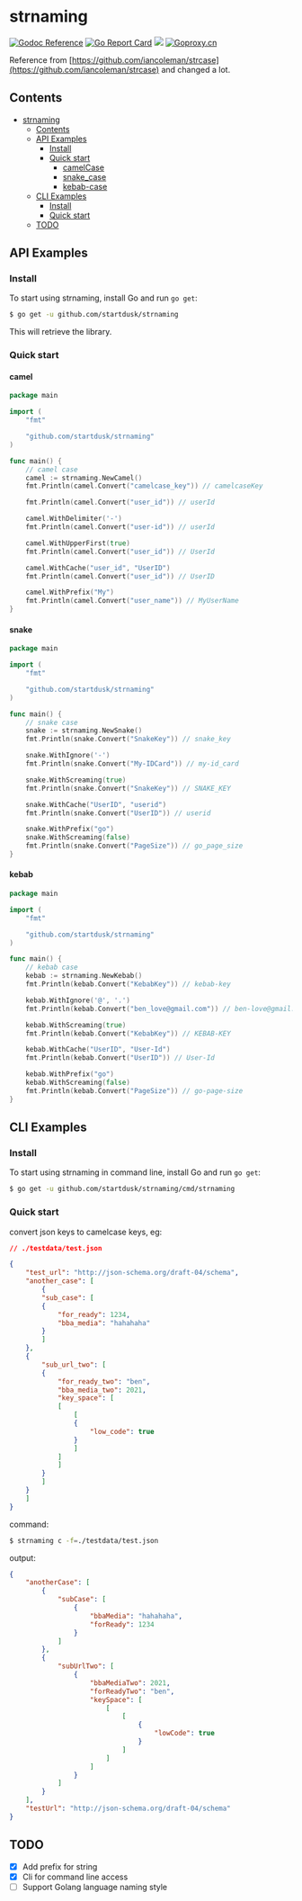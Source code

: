 # strnaming

[![Godoc Reference](https://godoc.org/github.com/startdusk/strnaming?status.svg)](https://godoc.org/github.com/startdusk/strnaming)&nbsp;[![Go Report Card](https://goreportcard.com/badge/github.com/startdusk/strnaming)](https://goreportcard.com/report/github.com/startdusk/strnaming)&nbsp;[![](https://img.shields.io/github/license/startdusk/strnaming)](https://github.com/startdusk/strnaming/blob/main/LICENSE)&nbsp;[![Goproxy.cn](https://goproxy.cn/stats/github.com/startdusk/strnaming/badges/download-count.svg)](https://goproxy.cn/stats/github.com/startdusk/strnaming/badges/download-count.svg)

Reference from [https://github.com/iancoleman/strcase](https://github.com/iancoleman/strcase) and changed a lot.

## Contents

- [strnaming](#strnaming)
  - [Contents](#contents)
  - [API Examples](#api-examples)
    - [Install](#install)
    - [Quick start](#quick-start)
      - [camelCase](#camel)
      - [snake_case](#snake)
      - [kebab-case](#kebab)
  - [CLI Examples](#cli-examples)
    - [Install](#install-1)
    - [Quick start](#quick-start-1)
  - [TODO](#todo)

## API Examples

### Install

To start using strnaming, install Go and run `go get`:

```bash
$ go get -u github.com/startdusk/strnaming
```

This will retrieve the library.

### Quick start

#### camel

```go
package main

import (
	"fmt"

	"github.com/startdusk/strnaming"
)

func main() {
	// camel case
	camel := strnaming.NewCamel()
	fmt.Println(camel.Convert("camelcase_key")) // camelcaseKey

	fmt.Println(camel.Convert("user_id")) // userId

	camel.WithDelimiter('-')
	fmt.Println(camel.Convert("user-id")) // userId

	camel.WithUpperFirst(true)
	fmt.Println(camel.Convert("user_id")) // UserId

	camel.WithCache("user_id", "UserID")
	fmt.Println(camel.Convert("user_id")) // UserID

	camel.WithPrefix("My")
	fmt.Println(camel.Convert("user_name")) // MyUserName
}

```

#### snake

```go
package main

import (
	"fmt"

	"github.com/startdusk/strnaming"
)

func main() {
	// snake case
	snake := strnaming.NewSnake()
	fmt.Println(snake.Convert("SnakeKey")) // snake_key

	snake.WithIgnore('-')
	fmt.Println(snake.Convert("My-IDCard")) // my-id_card

	snake.WithScreaming(true)
	fmt.Println(snake.Convert("SnakeKey")) // SNAKE_KEY

	snake.WithCache("UserID", "userid")
	fmt.Println(snake.Convert("UserID")) // userid

	snake.WithPrefix("go")
	snake.WithScreaming(false)
	fmt.Println(snake.Convert("PageSize")) // go_page_size
}

```

#### kebab

```go
package main

import (
	"fmt"

	"github.com/startdusk/strnaming"
)

func main() {
	// kebab case
	kebab := strnaming.NewKebab()
	fmt.Println(kebab.Convert("KebabKey")) // kebab-key

	kebab.WithIgnore('@', '.')
	fmt.Println(kebab.Convert("ben_love@gmail.com")) // ben-love@gmail.com

	kebab.WithScreaming(true)
	fmt.Println(kebab.Convert("KebabKey")) // KEBAB-KEY

	kebab.WithCache("UserID", "User-Id")
	fmt.Println(kebab.Convert("UserID")) // User-Id

	kebab.WithPrefix("go")
	kebab.WithScreaming(false)
	fmt.Println(kebab.Convert("PageSize")) // go-page-size
}

```

## CLI Examples

### Install

To start using strnaming in command line, install Go and run `go get`:

```bash
$ go get -u github.com/startdusk/strnaming/cmd/strnaming
```

### Quick start

convert json keys to camelcase keys, eg:

```json
// ./testdata/test.json

{
    "test_url": "http://json-schema.org/draft-04/schema",
    "another_case": [
        {
	    "sub_case": [
		{
		    "for_ready": 1234,
		    "bba_media": "hahahaha"
		}
	    ]
	},
	{
	    "sub_url_two": [
		{
		    "for_ready_two": "ben",
		    "bba_media_two": 2021,
		    "key_space": [
			[
			    [
				{
				    "low_code": true
				}
			    ]
			]
		    ]
		}
	    ]
	}
    ]
}


```

command:

```bash
$ strnaming c -f=./testdata/test.json
```

output:

```json
{
    "anotherCase": [
        {
            "subCase": [
                {
                    "bbaMedia": "hahahaha",
                    "forReady": 1234       
                }
            ]
        },
        {
            "subUrlTwo": [
                {
                    "bbaMediaTwo": 2021,
                    "forReadyTwo": "ben",
                    "keySpace": [
                        [
                            [
                                {
                                    "lowCode": true
                                }
                            ]
                        ]
                    ]
                }
            ]
        }
    ],
    "testUrl": "http://json-schema.org/draft-04/schema"
}
```

## TODO

- [x] Add prefix for string
- [x] Cli for command line access
- [ ] Support Golang language naming style
